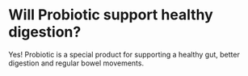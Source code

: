 # Will Probiotic support healthy digestion?

Yes! Probiotic is a special product for supporting a healthy gut, better digestion and regular bowel movements.